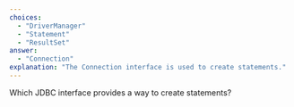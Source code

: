 ```yaml
---
choices:
  - "DriverManager"
  - "Statement"
  - "ResultSet"
answer:
  - "Connection"
explanation: "The Connection interface is used to create statements."
---
```


Which JDBC interface provides a way to create statements?

